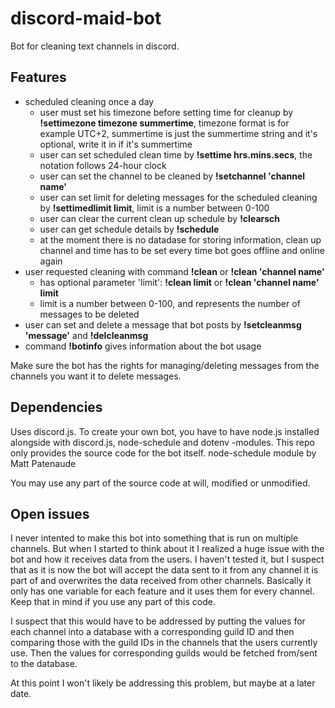 # discord-maid-bot
Bot for cleaning text channels in discord.

## Features

- scheduled cleaning once a day
	- user must set his timezone before setting time for cleanup by **!settimezone timezone summertime**, timezone format is for example UTC+2, summertime is just the summertime string and it's optional, write it in if it's summertime
	- user can set scheduled clean time by **!settime hrs.mins.secs**, the notation follows 24-hour clock
	- user can set the channel to be cleaned by **!setchannel 'channel name'**
	- user can set limit for deleting messages for the scheduled cleaning by **!settimedlimit limit**, limit is a number between 0-100
	- user can clear the current clean up schedule by **!clearsch**
	- user can get schedule details by **!schedule**
	- at the moment there is no datadase for storing information, clean up channel and time has to be set every time bot goes offline and online again
- user requested cleaning with command **!clean** or **!clean 'channel name'**
	- has optional parameter 'limit': **!clean limit** or **!clean 'channel name' limit**
	- limit is a number between 0-100, and represents the number of messages to be deleted
- user can set and delete a message that bot posts by **!setcleanmsg 'message'** and **!delcleanmsg**
- command **!botinfo** gives information about the bot usage

Make sure the bot has the rights for managing/deleting messages from the channels you want it to delete messages.

## Dependencies

Uses discord.js. To create your own bot, you have to have node.js installed alongside with discord.js, node-schedule and dotenv -modules. This repo only provides the source code for the bot itself. node-schedule module by Matt Patenaude

You may use any part of the source code at will, modified or unmodified.

## Open issues

I never intented to make this bot into something that is run on multiple channels. But when I started to think about it I realized a huge issue with the bot and how it receives data from the users. I haven't tested it, but I suspect that as it is now the bot will accept the data sent to it from any channel it is part of and overwrites the data received from other channels. Basically it only has one variable for each feature and it uses them for every channel. Keep that in mind if you use any part of this code.

I suspect that this would have to be addressed by putting the values for each channel into a database with a corresponding guild ID and then comparing those with the guild IDs in the channels that the users currently use. Then the values for corresponding guilds would be fetched from/sent to the database.

At this point I won't likely be addressing this problem, but maybe at a later date.
